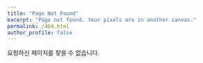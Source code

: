 ```yaml
---
title: "Page Not Found"
excerpt: "Page not found. Your pixels are in another canvas."
permalink: /404.html
author_profile: false
---
```


요청하신 페이지를 찾을 수 없습니다.

<script>
  var GOOG_FIXURL_LANG = 'en';
  var GOOG_FIXURL_SITE = 'https://bjysb123.github.io'
</script>
<script src="https://linkhelp.clients.google.com/tbproxy/lh/wm/fixurl.js">
</script>
